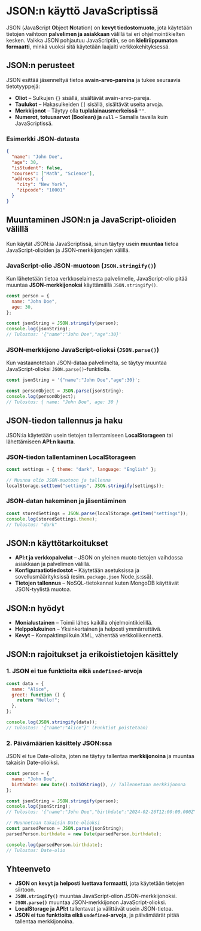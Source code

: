 # JSON:n käyttö JavaScriptissä

JSON (**J**ava**S**cript **O**bject **N**otation) on **kevyt tiedostomuoto**, jota käytetään tietojen vaihtoon **palvelimen ja asiakkaan** välillä tai eri ohjelmointikielten kesken. Vaikka JSON pohjautuu JavaScriptiin, se on **kieliriippumaton formaatti**, minkä vuoksi sitä käytetään laajalti verkkokehityksessä.

## JSON:n perusteet

JSON esittää jäsenneltyä tietoa **avain-arvo-pareina** ja tukee seuraavia tietotyyppejä:

- **Oliot** – Sulkujen `{}` sisällä, sisältävät avain-arvo-pareja.
- **Taulukot** – Hakasulkeiden `[]` sisällä, sisältävät useita arvoja.
- **Merkkijonot** – Täytyy olla **tuplalainausmerkeissä** `""`.
- **Numerot, totuusarvot (Boolean) ja `null`** – Samalla tavalla kuin JavaScriptissä.

### Esimerkki JSON-datasta

```json
{
  "name": "John Doe",
  "age": 30,
  "isStudent": false,
  "courses": ["Math", "Science"],
  "address": {
    "city": "New York",
    "zipcode": "10001"
  }
}
```

## Muuntaminen JSON:n ja JavaScript-olioiden välillä

Kun käytät JSON:ia JavaScriptissä, sinun täytyy usein **muuntaa** tietoa JavaScript-olioiden ja JSON-merkkijonojen välillä.

### JavaScript-olio JSON-muotoon (`JSON.stringify()`)

Kun lähetetään tietoa verkkoselaimesta palvelimelle, JavaScript-olio pitää muuntaa **JSON-merkkijonoksi** käyttämällä `JSON.stringify()`.

```js
const person = {
  name: "John Doe",
  age: 30,
};

const jsonString = JSON.stringify(person);
console.log(jsonString);
// Tulostus: '{"name":"John Doe","age":30}'
```

### JSON-merkkijono JavaScript-olioksi (`JSON.parse()`)

Kun vastaanotetaan JSON-dataa palvelimelta, se täytyy muuntaa JavaScript-olioksi `JSON.parse()`-funktiolla.

```js
const jsonString = '{"name":"John Doe","age":30}';

const personObject = JSON.parse(jsonString);
console.log(personObject);
// Tulostus: { name: "John Doe", age: 30 }
```

## JSON-tiedon tallennus ja haku

JSON:ia käytetään usein tietojen tallentamiseen **LocalStorageen** tai lähettämiseen **API:n kautta**.

### JSON-tiedon tallentaminen LocalStorageen

```js
const settings = { theme: "dark", language: "English" };

// Muunna olio JSON-muotoon ja tallenna
localStorage.setItem("settings", JSON.stringify(settings));
```

### JSON-datan hakeminen ja jäsentäminen

```js
const storedSettings = JSON.parse(localStorage.getItem("settings"));
console.log(storedSettings.theme);
// Tulostus: "dark"
```

## JSON:n käyttötarkoitukset

- **API:t ja verkkopalvelut** – JSON on yleinen muoto tietojen vaihdossa asiakkaan ja palvelimen välillä.
- **Konfiguraatiotiedostot** – Käytetään asetuksissa ja sovellusmäärityksissä (esim. `package.json` Node.js:ssä).
- **Tietojen tallennus** – NoSQL-tietokannat kuten MongoDB käyttävät JSON-tyylistä muotoa.

## JSON:n hyödyt

- **Monialustainen** – Toimii lähes kaikilla ohjelmointikielillä.
- **Helppolukuinen** – Yksinkertainen ja helposti ymmärrettävä.
- **Kevyt** – Kompaktimpi kuin XML, vähentää verkkoliikennettä.

## JSON:n rajoitukset ja erikoistietojen käsittely

### 1. JSON ei tue funktioita eikä `undefined`-arvoja

```js
const data = {
  name: "Alice",
  greet: function () {
    return "Hello!";
  },
};

console.log(JSON.stringify(data));
// Tulostus: '{"name":"Alice"}' (Funktiot poistetaan)
```

### 2. Päivämäärien käsittely JSON:ssa

JSON ei tue Date-olioita, joten ne täytyy tallentaa **merkkijonoina** ja muuntaa takaisin Date-olioiksi.

```js
const person = {
  name: "John Doe",
  birthdate: new Date().toISOString(), // Tallennetaan merkkijonona
};

const jsonString = JSON.stringify(person);
console.log(jsonString);
// Tulostus: '{"name":"John Doe","birthdate":"2024-02-26T12:00:00.000Z"}'

// Muunnetaan takaisin Date-olioksi
const parsedPerson = JSON.parse(jsonString);
parsedPerson.birthdate = new Date(parsedPerson.birthdate);

console.log(parsedPerson.birthdate);
// Tulostus: Date-olio
```

## Yhteenveto

- **JSON on kevyt ja helposti luettava formaatti**, jota käytetään tietojen siirtoon.
- **`JSON.stringify()`** muuntaa JavaScript-olion JSON-merkkijonoksi.
- **`JSON.parse()`** muuntaa JSON-merkkijonon JavaScript-olioksi.
- **LocalStorage ja API:t** tallentavat ja välittävät usein JSON-tietoa.
- **JSON ei tue funktioita eikä `undefined`-arvoja**, ja päivämäärät pitää tallentaa merkkijonoina.
